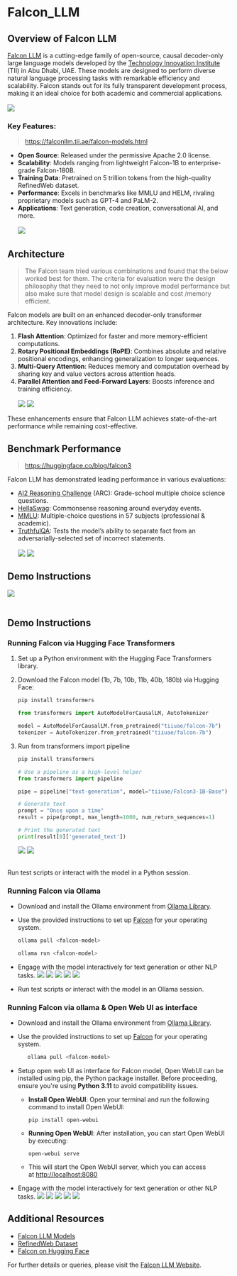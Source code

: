 # Falcon_LLM

## Overview of Falcon LLM

[Falcon LLM](https://falconllm.tii.ae/falcon-models.html) is a cutting-edge family of open-source, causal decoder-only large language models developed by the [Technology Innovation Institute](https://www.tii.ae/) (TII) in Abu Dhabi, UAE. These models are designed to perform diverse natural language processing tasks with remarkable efficiency and scalability. Falcon stands out for its fully transparent development process, making it an ideal choice for both academic and commercial applications.
<br><br>
![](imgs/falcon_bg.jpg)

### Key Features:

> https://falconllm.tii.ae/falcon-models.html

- **Open Source**: Released under the permissive Apache 2.0 license.
- **Scalability**: Models ranging from lightweight Falcon-1B to enterprise-grade Falcon-180B.
- **Training Data**: Pretrained on 5 trillion tokens from the high-quality RefinedWeb dataset.
- **Performance**: Excels in benchmarks like MMLU and HELM, rivaling proprietary models such as GPT-4 and PaLM-2.
- **Applications**: Text generation, code creation, conversational AI, and more.
  <br><br>
  ![](imgs/falcon_family.png)

## Architecture

> The Falcon team tried various combinations and found that the below worked best for them. The criteria for evaluation were the design philosophy that they need to not only improve model performance but also make sure that model design is scalable and cost /memory efficient.

Falcon models are built on an enhanced decoder-only transformer architecture. Key innovations include:

1. **Flash Attention**: Optimized for faster and more memory-efficient computations.
2. **Rotary Positional Embeddings (RoPE)**: Combines absolute and relative positional encodings, enhancing generalization to longer sequences.
3. **Multi-Query Attention**: Reduces memory and computation overhead by sharing key and value vectors across attention heads.
4. **Parallel Attention and Feed-Forward Layers**: Boosts inference and training efficiency.
   <br><br>
   ![](imgs/falcon_architecture.png)
   ![](imgs/falcon_specs.png)

These enhancements ensure that Falcon LLM achieves state-of-the-art performance while remaining cost-effective.

## Benchmark Performance

> https://huggingface.co/blog/falcon3

Falcon LLM has demonstrated leading performance in various evaluations:

- [AI2 Reasoning Challenge](https://allenai.org/data/arc) (ARC): Grade-school multiple choice science questions.
- [HellaSwag](https://arxiv.org/abs/1905.07830): Commonsense reasoning around everyday events.
- [MMLU](https://github.com/hendrycks/test): Multiple-choice questions in 57 subjects (professional & academic).
- [TruthfulQA](https://arxiv.org/abs/2109.07958): Tests the model’s ability to separate fact from an adversarially-selected set of incorrect statements.
  <br><br>
  ![](imgs/falcon_benchmark.png)
  ![](imgs/falcon_benchmarks.png)

## Demo Instructions

![](imgs/falcon_run.png)
<br><br>

## Demo Instructions

### Running Falcon via Hugging Face Transformers

1. Set up a Python environment with the Hugging Face Transformers library.
2. Download the Falcon model (1b, 7b, 10b, 11b, 40b, 180b) via Hugging Face:

   ```bash
   pip install transformers
   ```

   ```python
   from transformers import AutoModelForCausalLM, AutoTokenizer

   model = AutoModelForCausalLM.from_pretrained("tiiuae/falcon-7b")
   tokenizer = AutoTokenizer.from_pretrained("tiiuae/falcon-7b")
   ```

3. Run from transformers import pipeline

   ```bash
   pip install transformers
   ```

   ```python
   # Use a pipeline as a high-level helper
   from transformers import pipeline

   pipe = pipeline("text-generation", model="tiiuae/Falcon3-1B-Base")

   # Generate text
   prompt = "Once upon a time"
   result = pipe(prompt, max_length=1000, num_return_sequences=1)

   # Print the generated text
   print(result[0]['generated_text'])
   ```

   ![](imgs/13.png)
   ![](imgs/14.png)
   <br><br>

Run test scripts or interact with the model in a Python session.

### Running Falcon via Ollama

- Download and install the Ollama environment from [Ollama Library](https://ollama.com).
- Use the provided instructions to set up [Falcon](https://ollama.com/search?q=falcon%20) for your operating system.

  ```bash
  ollama pull <falcon-model>
  ```

  ```bash
  ollama run <falcon-model>
  ```

- Engage with the model interactively for text generation or other NLP tasks.
  ![](imgs/3.png)
  ![](imgs/4.png)
  ![](imgs/5.png)
  ![](imgs/6.png)
  ![](imgs/7.png)
- Run test scripts or interact with the model in an Ollama session.

### Running Falcon via ollama & Open Web UI as interface

- Download and install the Ollama environment from [Ollama Library](https://ollama.com).
- Use the provided instructions to set up [Falcon](https://ollama.com/search?q=falcon%20) for your operating system.
  ```bash
     ollama pull <falcon-model>
  ```
- Setup open web UI as interface for Falcon model, Open WebUI can be installed using pip, the Python package installer. Before proceeding, ensure you're using **Python 3.11** to avoid compatibility issues.

  - **Install Open WebUI**: Open your terminal and run the following command to install Open WebUI:
    ```
    pip install open-webui
    ```
  - **Running Open WebUI**: After installation, you can start Open WebUI by executing:
    ```
    open-webui serve
    ```
  - This will start the Open WebUI server, which you can access at [http://localhost:8080](http://localhost:8080/)

- Engage with the model interactively for text generation or other NLP tasks.
  ![](imgs/10.png)
  ![](imgs/8.png)
  ![](imgs/11.png)
  ![](imgs/12.png)
  ![](imgs/9.png)

## Additional Resources

- [Falcon LLM Models](https://falconllm.tii.ae/falcon-models.html)
- [RefinedWeb Dataset](https://huggingface.co/datasets/tiiuae/falcon-refinedweb)
- [Falcon on Hugging Face](https://huggingface.co/tiiuae)

For further details or queries, please visit the [Falcon LLM Website](https://falconllm.tii.ae).
